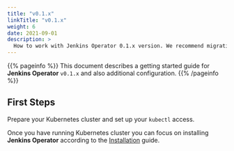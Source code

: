 ```yaml
---
title: "v0.1.x"
linkTitle: "v0.1.x"
weight: 6
date: 2021-09-01
description: >
  How to work with Jenkins Operator 0.1.x version. We recommend migrating to a newer version.
---
```


{{% pageinfo %}}
This document describes a getting started guide for **Jenkins Operator** `v0.1.x` and also additional configuration.
{{% /pageinfo %}}

## First Steps

Prepare your Kubernetes cluster and set up your `kubectl` access.

Once you have running Kubernetes cluster you can focus on installing **Jenkins Operator** according to the [Installation](/docs/installation/) guide.
